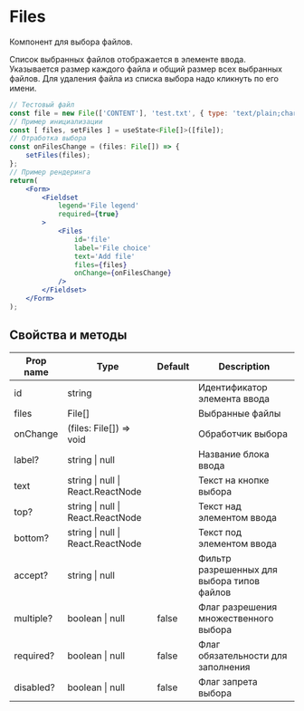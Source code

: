 # Files
Компонент для выбора файлов.

Список выбранных файлов отображается в элементе ввода. Указывается размер каждого файла и общий размер всех выбранных файлов. Для удаления файла из списка выбора надо кликнуть по его имени.

```jsx
// Тестовый файл
const file = new File(['CONTENT'], 'test.txt', { type: 'text/plain;charset=utf-8' });
// Пример инициализации
const [ files, setFiles ] = useState<File[]>([file]);
// Отработка выбора
const onFilesChange = (files: File[]) => {
    setFiles(files);
};
// Пример рендеринга
return(
    <Form>
        <Fieldset
            legend='File legend'
            required={true}
        >
            <Files
                id='file'
                label='File choice'
                text='Add file'
                files={files}
                onChange={onFilesChange}
            />
        </Fieldset>
    </Form>
);
```

## Свойства и методы
|Prop name|Type|Default|Description|
|---------|----|-------|-----------|
|id|string||Идентификатор элемента ввода|
|files|File[]||Выбранные файлы|
|onChange|(files: File[]) => void||Обработчик выбора|
|label?|string \| null||Название блока ввода|
|text|string \| null \| React.ReactNode||Текст на кнопке выбора|
|top?|string \| null \| React.ReactNode||Текст над элементом ввода|
|bottom?|string \| null \| React.ReactNode||Текст под элементом ввода|
|accept?|string \| null||Фильтр разрешенных для выбора типов файлов|
|multiple?|boolean \| null|false|Флаг разрешения множественного выбора|
|required?|boolean \| null|false|Флаг обязательности для заполнения|
|disabled?|boolean \| null|false|Флаг запрета выбора|

